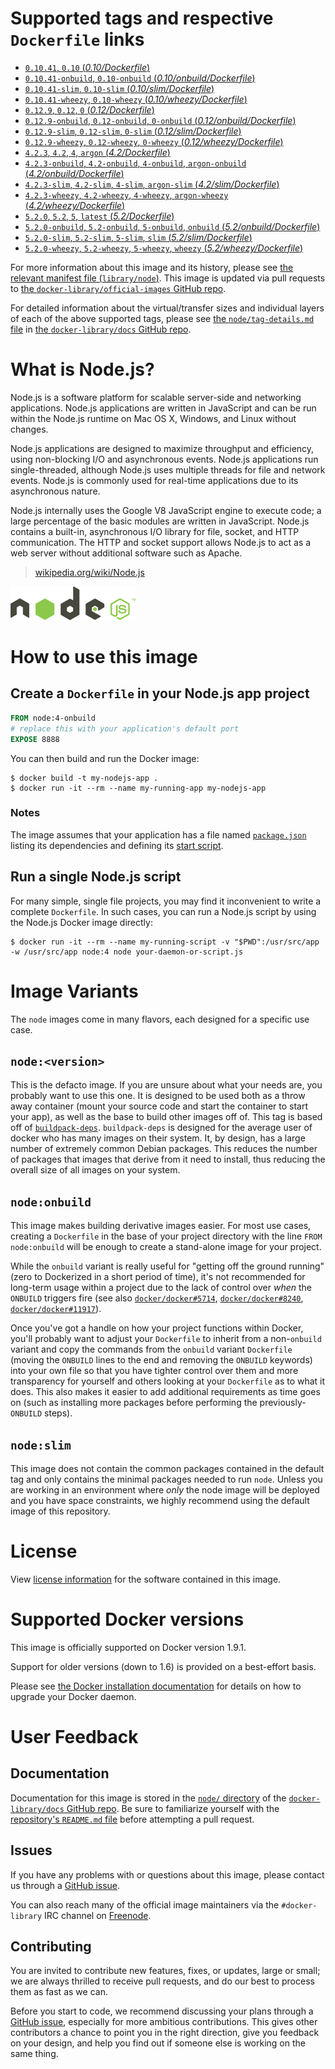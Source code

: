 # Supported tags and respective `Dockerfile` links

-	[`0.10.41`, `0.10` (*0.10/Dockerfile*)](https://github.com/nodejs/docker-node/blob/1e28b4b6a0c2d20469829f70115851ce92ab75c3/0.10/Dockerfile)
-	[`0.10.41-onbuild`, `0.10-onbuild` (*0.10/onbuild/Dockerfile*)](https://github.com/nodejs/docker-node/blob/17a074bda5b6030dbba648ee66a2ab1be3759bcc/0.10/onbuild/Dockerfile)
-	[`0.10.41-slim`, `0.10-slim` (*0.10/slim/Dockerfile*)](https://github.com/nodejs/docker-node/blob/1e28b4b6a0c2d20469829f70115851ce92ab75c3/0.10/slim/Dockerfile)
-	[`0.10.41-wheezy`, `0.10-wheezy` (*0.10/wheezy/Dockerfile*)](https://github.com/nodejs/docker-node/blob/1e28b4b6a0c2d20469829f70115851ce92ab75c3/0.10/wheezy/Dockerfile)
-	[`0.12.9`, `0.12`, `0` (*0.12/Dockerfile*)](https://github.com/nodejs/docker-node/blob/78c217133fdefd3afe44526a3957835be844c1ad/0.12/Dockerfile)
-	[`0.12.9-onbuild`, `0.12-onbuild`, `0-onbuild` (*0.12/onbuild/Dockerfile*)](https://github.com/nodejs/docker-node/blob/78c217133fdefd3afe44526a3957835be844c1ad/0.12/onbuild/Dockerfile)
-	[`0.12.9-slim`, `0.12-slim`, `0-slim` (*0.12/slim/Dockerfile*)](https://github.com/nodejs/docker-node/blob/78c217133fdefd3afe44526a3957835be844c1ad/0.12/slim/Dockerfile)
-	[`0.12.9-wheezy`, `0.12-wheezy`, `0-wheezy` (*0.12/wheezy/Dockerfile*)](https://github.com/nodejs/docker-node/blob/78c217133fdefd3afe44526a3957835be844c1ad/0.12/wheezy/Dockerfile)
-	[`4.2.3`, `4.2`, `4`, `argon` (*4.2/Dockerfile*)](https://github.com/nodejs/docker-node/blob/bb89224e0f2572e4894c50abfa8174ca65d6b28f/4.2/Dockerfile)
-	[`4.2.3-onbuild`, `4.2-onbuild`, `4-onbuild`, `argon-onbuild` (*4.2/onbuild/Dockerfile*)](https://github.com/nodejs/docker-node/blob/bb89224e0f2572e4894c50abfa8174ca65d6b28f/4.2/onbuild/Dockerfile)
-	[`4.2.3-slim`, `4.2-slim`, `4-slim`, `argon-slim` (*4.2/slim/Dockerfile*)](https://github.com/nodejs/docker-node/blob/bb89224e0f2572e4894c50abfa8174ca65d6b28f/4.2/slim/Dockerfile)
-	[`4.2.3-wheezy`, `4.2-wheezy`, `4-wheezy`, `argon-wheezy` (*4.2/wheezy/Dockerfile*)](https://github.com/nodejs/docker-node/blob/bb89224e0f2572e4894c50abfa8174ca65d6b28f/4.2/wheezy/Dockerfile)
-	[`5.2.0`, `5.2`, `5`, `latest` (*5.2/Dockerfile*)](https://github.com/nodejs/docker-node/blob/5d433ece4d221fac7e38efbec25ffea2dea56286/5.2/Dockerfile)
-	[`5.2.0-onbuild`, `5.2-onbuild`, `5-onbuild`, `onbuild` (*5.2/onbuild/Dockerfile*)](https://github.com/nodejs/docker-node/blob/5d433ece4d221fac7e38efbec25ffea2dea56286/5.2/onbuild/Dockerfile)
-	[`5.2.0-slim`, `5.2-slim`, `5-slim`, `slim` (*5.2/slim/Dockerfile*)](https://github.com/nodejs/docker-node/blob/5d433ece4d221fac7e38efbec25ffea2dea56286/5.2/slim/Dockerfile)
-	[`5.2.0-wheezy`, `5.2-wheezy`, `5-wheezy`, `wheezy` (*5.2/wheezy/Dockerfile*)](https://github.com/nodejs/docker-node/blob/5d433ece4d221fac7e38efbec25ffea2dea56286/5.2/wheezy/Dockerfile)

For more information about this image and its history, please see [the relevant manifest file (`library/node`)](https://github.com/docker-library/official-images/blob/master/library/node). This image is updated via pull requests to [the `docker-library/official-images` GitHub repo](https://github.com/docker-library/official-images).

For detailed information about the virtual/transfer sizes and individual layers of each of the above supported tags, please see [the `node/tag-details.md` file](https://github.com/docker-library/docs/blob/master/node/tag-details.md) in [the `docker-library/docs` GitHub repo](https://github.com/docker-library/docs).

# What is Node.js?

Node.js is a software platform for scalable server-side and networking applications. Node.js applications are written in JavaScript and can be run within the Node.js runtime on Mac OS X, Windows, and Linux without changes.

Node.js applications are designed to maximize throughput and efficiency, using non-blocking I/O and asynchronous events. Node.js applications run single-threaded, although Node.js uses multiple threads for file and network events. Node.js is commonly used for real-time applications due to its asynchronous nature.

Node.js internally uses the Google V8 JavaScript engine to execute code; a large percentage of the basic modules are written in JavaScript. Node.js contains a built-in, asynchronous I/O library for file, socket, and HTTP communication. The HTTP and socket support allows Node.js to act as a web server without additional software such as Apache.

> [wikipedia.org/wiki/Node.js](https://en.wikipedia.org/wiki/Node.js)

![logo](https://raw.githubusercontent.com/docker-library/docs/master/node/logo.png)

# How to use this image

## Create a `Dockerfile` in your Node.js app project

```dockerfile
FROM node:4-onbuild
# replace this with your application's default port
EXPOSE 8888
```

You can then build and run the Docker image:

```console
$ docker build -t my-nodejs-app .
$ docker run -it --rm --name my-running-app my-nodejs-app
```

### Notes

The image assumes that your application has a file named [`package.json`](https://docs.npmjs.com/files/package.json) listing its dependencies and defining its [start script](https://docs.npmjs.com/misc/scripts#default-values).

## Run a single Node.js script

For many simple, single file projects, you may find it inconvenient to write a complete `Dockerfile`. In such cases, you can run a Node.js script by using the Node.js Docker image directly:

```console
$ docker run -it --rm --name my-running-script -v "$PWD":/usr/src/app -w /usr/src/app node:4 node your-daemon-or-script.js
```

# Image Variants

The `node` images come in many flavors, each designed for a specific use case.

## `node:<version>`

This is the defacto image. If you are unsure about what your needs are, you probably want to use this one. It is designed to be used both as a throw away container (mount your source code and start the container to start your app), as well as the base to build other images off of. This tag is based off of [`buildpack-deps`](https://registry.hub.docker.com/_/buildpack-deps/). `buildpack-deps` is designed for the average user of docker who has many images on their system. It, by design, has a large number of extremely common Debian packages. This reduces the number of packages that images that derive from it need to install, thus reducing the overall size of all images on your system.

## `node:onbuild`

This image makes building derivative images easier. For most use cases, creating a `Dockerfile` in the base of your project directory with the line `FROM node:onbuild` will be enough to create a stand-alone image for your project.

While the `onbuild` variant is really useful for "getting off the ground running" (zero to Dockerized in a short period of time), it's not recommended for long-term usage within a project due to the lack of control over *when* the `ONBUILD` triggers fire (see also [`docker/docker#5714`](https://github.com/docker/docker/issues/5714), [`docker/docker#8240`](https://github.com/docker/docker/issues/8240), [`docker/docker#11917`](https://github.com/docker/docker/issues/11917)).

Once you've got a handle on how your project functions within Docker, you'll probably want to adjust your `Dockerfile` to inherit from a non-`onbuild` variant and copy the commands from the `onbuild` variant `Dockerfile` (moving the `ONBUILD` lines to the end and removing the `ONBUILD` keywords) into your own file so that you have tighter control over them and more transparency for yourself and others looking at your `Dockerfile` as to what it does. This also makes it easier to add additional requirements as time goes on (such as installing more packages before performing the previously-`ONBUILD` steps).

## `node:slim`

This image does not contain the common packages contained in the default tag and only contains the minimal packages needed to run `node`. Unless you are working in an environment where *only* the node image will be deployed and you have space constraints, we highly recommend using the default image of this repository.

# License

View [license information](https://github.com/joyent/node/blob/master/LICENSE) for the software contained in this image.

# Supported Docker versions

This image is officially supported on Docker version 1.9.1.

Support for older versions (down to 1.6) is provided on a best-effort basis.

Please see [the Docker installation documentation](https://docs.docker.com/installation/) for details on how to upgrade your Docker daemon.

# User Feedback

## Documentation

Documentation for this image is stored in the [`node/` directory](https://github.com/docker-library/docs/tree/master/node) of the [`docker-library/docs` GitHub repo](https://github.com/docker-library/docs). Be sure to familiarize yourself with the [repository's `README.md` file](https://github.com/docker-library/docs/blob/master/README.md) before attempting a pull request.

## Issues

If you have any problems with or questions about this image, please contact us through a [GitHub issue](https://github.com/nodejs/docker-node/issues).

You can also reach many of the official image maintainers via the `#docker-library` IRC channel on [Freenode](https://freenode.net).

## Contributing

You are invited to contribute new features, fixes, or updates, large or small; we are always thrilled to receive pull requests, and do our best to process them as fast as we can.

Before you start to code, we recommend discussing your plans through a [GitHub issue](https://github.com/nodejs/docker-node/issues), especially for more ambitious contributions. This gives other contributors a chance to point you in the right direction, give you feedback on your design, and help you find out if someone else is working on the same thing.
